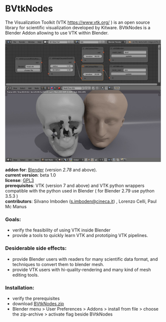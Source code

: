 # BVtkNodes 
The Visualization Toolkit (VTK https://www.vtk.org/ ) is an open source library for scientific visualization developed by Kitware. BVtkNodes is a Blender Addon allowing to use VTK within Blender.
<p align="center">
<img src="isosurfaces.jpg" width="800" >
</p>

**addon for**: [Blender](http://blender.org)  (version *2.78* and above).  
**current version**: beta 1.0   
**license**: [GPL3](http://www.gnu.org/licenses/quick-guide-gplv3.html)   
**prerequisites**: VTK (version 7 and above) and VTK python wrappers compatible with the python used in Blender 
( for Blender 2.79 use python 3.5.3 )   
**contributors**: Silvano Imboden (s.imboden@cineca.it) , Lorenzo Celli, Paul Mc Manus

### Goals:
- verify the feasibility of using VTK inside Blender
- provide a tools to quickly learn VTK and prototiping VTK pipelines.

### Desiderable side effects:
- provide Blender users with readers for many scientific data format, and techniques to convert them to blender mesh.
- provide VTK users with hi-quality-rendering and many kind of mesh editing tools.

### Installation:
- verify the prerequisites
- download [BVtkNodes.zip]( http://github.com/simboden/BVtkNodes/blob/master/BVtkNodes.zip )
- Blender menu > User Preferences > Addons > install from file > choose the zip-archive > activate flag beside BVtkNodes


